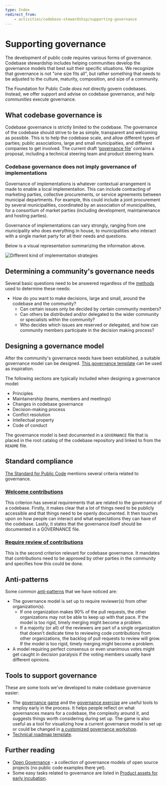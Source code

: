 ```yaml
---
type: Index
redirect_from:
    - activities/codebase-stewardship/supporting-governance
---
```


# Supporting governance

The development of public code requires various forms of governance. Codebase stewardship includes helping communities develop the governance models that best suit their specific situations. We recognize that governance is not "one size fits all", but rather something that needs to be adjusted to the culture, maturity, composition, and size of a community.

The Foundation for Public Code *does not* directly govern codebases. Instead, we offer support and advise on codebase governance, and help *communities* execute governance.

## What codebase governance is

Codebase governance is strictly limited to the codebase. The governance of the codebase should strive to be as simple, transparent and welcoming as possible. This is to help the codebase scale, and allow different types of parties; public associations, large and small municipaities, and different companies to get involved. The current draft ‘[governance file](governance-template.md)’ contains a proposal, including a technical steering team and product steering team.

### Codebase governance does not imply governance of implementations

Governance of implementations is whatever contextual arrangement is made to enable a local implementaiton. This can include contracting of marketing parties, collective procurements, or service agreements between municipal departments. For example, this could include a joint procurement by several municipalities, coordinated by an association of municipalities, for a consortium of market parties (including development, maintainenance and hosting parties).

Governance of implementations can vary strongly, ranging from one municipality who does everything in house, to municipalities who interact with a single market party for all their needs and questions.

Below is a visual representation summarizing the information above.

![Different kind of implementation strategies](governance-models.png)

## Determining a community's governance needs

Several basic questions need to be answered regardless of the [methods](../workshops/) used to determine these needs:

* How do you want to make decisions, large and small, around the codebase and the community?
  * Can certain issues only be decided by certain community members?
  * Can others be distributed and/or delegated to the wider community or specialists within the community?
  * Who decides which issues are reserved or delegated, and how can community members participate in the decision making process?

## Designing a governance model

After the community's governance needs have been established, a suitable governance model can be designed. [This governance template](governance-template.md) can be used as inspiration.

The following sections are typically included when designing a governance model:

* Principles
* Maintainership (teams, members and meetings)
* Changes in codebase governance
* Decision-making process
* Conflict resolution
* Intellectual property
* Code of conduct

The governance model is best documented in a `GOVERNANCE` file that is placed in the root catalog of the codebase repository and linked to from the `README` file.

## Standard compliance

[The Standard for Public Code](https://standard.publiccode.net) mentions several criteria related to governance.

### [Welcome contributions](https://standard.publiccode.net/criteria/open-to-contributions.html)

This criterion has several requirements that are related to the governance of a codebase. Firstly, it makes clear that a lot of things need to be publicly accessible and that things need to be openly documented. It then touches upon on how people can interact and what expectations they can have of the codebase. Lastly, it states that the governance itself should be documented in a GOVERNANCE file.

### [Require review of contributions](https://standard.publiccode.net/criteria/require-review.html)

This is the second criterion relevant for codebase governance. It mandates that contributions need to be approved by other parties in the community and specifies how this could be done.

## Anti-patterns

Some common [anti-patterns](https://en.wikipedia.org/wiki/Anti-pattern) that we have noticed are:

* The governance model is set up to require reviewer(s) from other organization(s).
  * If one organization makes 90% of the pull requests, the other organizations may not be able to keep up with that pace. If the model is too rigid, timely merging might become a problem.
  * If a majority (or all) of the reviewers are part of a single organization that doesn't dedicate time to reviewing code contributions from other organizations, the backlog of pull requests to review will grow. If the model is too rigid, timely merging might become a problem.
* A model requiring perfect consensus or even unanimous votes might get caught in decision paralysis if the voting members usually have different opinions.

## Tools to support governance

These are some tools we've developed to make codebase governance easier:

* The [governance game](game/index.md) and the [governance exercise](exercise/index.md) are useful tools to employ early in the process. It helps people reflect on what governances means for a codebase, the complexity around it, and suggests things worth considering during set up. The game is also useful as a tool for visualizing how a current governance model is set up or could be changed in [a customized governance workshop](customized-governance-workshop/index.md).
* [Technical roadmap template](technical-roadmap-template.md).

## Further reading

* [Open Governance](https://github.com/opengovernance/opengovernance.dev) - a collection of governance models of open source projects (no public code examples there yet).
* Some easy tasks related to governance are listed in [Product assets for early incubation](../codebase-stewardship/product-assets-for-early-incubation.md).
